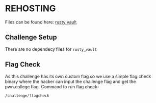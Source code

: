 # REHOSTING

Files can be found here: [rusty vault](https://github.com/DownUnderCTF/Challenges_2024_Public/blob/main/rev/rusty-vault/README.md)

## Challenge Setup
There are no dependecy files for `rusty_vault`

## Flag Check

As this challenge has its own custom flag so we use a simple flag check binary where the hacker can input the challenge flag and get the pwn.college flag. Command to run flag check-
```
/challenge/flagcheck
```

